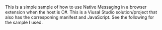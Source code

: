 This is a simple sample of how to use Native Messaging in a browser extension when the host is C#. This is a Viusal Studio solution/project that also has the corresponing manifest and JavaScript. See the following for the sample I used.
